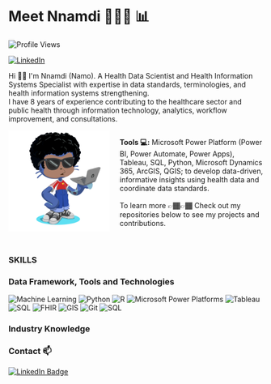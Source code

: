 # Meet Nnamdi 🧑🏽‍💻 📊
![Profile Views](https://komarev.com/ghpvc/?username=nusifoh&label=Profile%20views&color=800080&style=flat)

[<img src="https://cdn.jsdelivr.net/npm/simple-icons@v9/icons/linkedin.svg" alt="LinkedIn" width="24" height="24">](https://www.linkedin.com/in/nnamdiusifoh?)

Hi 👋🏽 I'm Nnamdi (Namo). A Health Data Scientist and Health Information Systems Specialist with expertise in data standards, terminologies, and health information systems strengthening.  
I have 8️ years of experience contributing to the healthcare sector and public health through information technology, analytics, workflow improvement, and consultations.

<div style="display: flex; align-items: flex-start; gap: 20px;">
  <img src="https://github.com/nusifoh/Namo/blob/main/octocat-1737582204819.png" alt="Custom Octocat" width="200" align="left"/>
  <p>
    <strong>Tools 💻:</strong> Microsoft Power Platform (Power BI, Power Automate, Power Apps), Tableau, SQL, Python, Microsoft Dynamics 365, ArcGIS, QGIS; to develop data-driven, informative insights using health data and coordinate data standards.
    <br><br>
    To learn more 👉🏾👉🏾 Check out my repositories below to see my projects and contributions.
  </p>
</div>

<br clear="all">

### SKILLS
### Data Framework, Tools and Technologies
![Machine Learning](https://img.shields.io/badge/-Machine%20Learning-orange?style=flat-square&logo=tensorflow&logoColor=white)
![Python](https://img.shields.io/badge/-Python-yellow?style=flat-square&logo=python&logoColor=white)
![R](https://img.shields.io/badge/R-pink)
![Microsoft Power Platforms](https://img.shields.io/badge/-Microsoft%20Power%20Platforms-blue?style=flat-square&logo=tableau&logoColor=white)
![Tableau](https://img.shields.io/badge/-Tableau-blue?style=flat-square&logo=tableau&logoColor=white)
![SQL](https://img.shields.io/badge/-SQL-lightgrey?style=flat-square&logo=sql&logoColor=white)
![FHIR](https://img.shields.io/badge/FHIR-red)
![GIS](https://img.shields.io/badge/GIS-green)
![Git](https://img.shields.io/badge/-Git-red?style=flat-square&logo=git&logoColor=white)
![SQL](https://img.shields.io/badge/-SQL-lightgrey?style=flat-square&logo=sql&logoColor=white)

<!--- ![PowerBI](https://img.shields.io/badge/-PowerBI-blue?style=flat-square&logo=tableau&logoColor=white) --> 


### Industry Knowledge


### Contact 📫
[![LinkedIn Badge](https://img.shields.io/badge/LinkedIn-black)](https://www.linkedin.com/in/nnamdiusifoh?)

